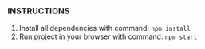 ### INSTRUCTIONS

1. Install all dependencies with command:
   `npm install`
2. Run project in your browser with command:
   `npm start`
